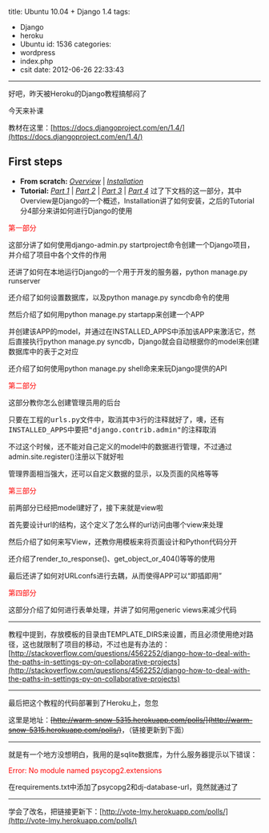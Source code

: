 title: Ubuntu 10.04 + Django 1.4
tags:
  - Django
  - heroku
  - Ubuntu
id: 1536
categories:
  - wordpress
  - index.php
  - csit
date: 2012-06-26 22:33:43
---

好吧，昨天被Heroku的Django教程搞郁闷了

今天来补课

教材在这里：[https://docs.djangoproject.com/en/1.4/](https://docs.djangoproject.com/en/1.4/)

## First steps

*   **From scratch:** [_Overview_](https://docs.djangoproject.com/en/1.4/intro/overview/) | [_Installation_](https://docs.djangoproject.com/en/1.4/intro/install/)
*   **Tutorial:** [_Part 1_](https://docs.djangoproject.com/en/1.4/intro/tutorial01/) | [_Part 2_](https://docs.djangoproject.com/en/1.4/intro/tutorial02/) | [_Part 3_](https://docs.djangoproject.com/en/1.4/intro/tutorial03/) | [_Part 4_](https://docs.djangoproject.com/en/1.4/intro/tutorial04/)
过了下文档的这一部分，其中Overview是Django的一个概述，Installation讲了如何安装，之后的Tutorial分4部分来讲如何进行Django的使用

<span style="color: #ff0000;">第一部分</span>

这部分讲了如何使用django-admin.py startproject命令创建一个Django项目，并介绍了项目中各个文件的作用<!--more-->

还讲了如何在本地运行Django的一个用于开发的服务器，python manage.py runserver

还介绍了如何设置数据库，以及python manage.py syncdb命令的使用

然后介绍了如何用python manage.py startapp来创建一个APP

并创建该APP的model，并通过在INSTALLED_APPS中添加该APP来激活它，然后直接执行python manage.py syncdb，Django就会自动根据你的model来创建数据库中的表于之对应

还介绍了如何使用python manage.py shell命来来玩Django提供的API

<span style="color: #ff0000;">第二部分</span>

这部分教你怎么创建管理员用的后台

只要在工程的<tt>urls.py文件中，取消其中3行的注释就好了，噢，还有<tt>INSTALLED_APPS中要把"django.contrib.admin"的注释取消</tt></tt>

<tt></tt>不过这个时候，还不能对自己定义的model中的数据进行管理，不过通过admin.site.register()注册以下就好啦

管理界面相当强大，还可以自定义数据的显示，以及页面的风格等等

<span style="color: #ff0000;">第三部分</span>

前两部分已经把model建好了，接下来就是view啦

首先要设计url的结构，这个定义了怎么样的url访问由哪个view来处理

然后介绍了如何来写View，还教你用模板来将页面设计和Python代码分开

还介绍了render_to_response()、get_object_or_404()等等的使用

最后还讲了如何对URLconfs进行去耦，从而使得APP可以“即插即用”

<span style="color: #ff0000;">第四部分</span>

这部分介绍了如何进行表单处理，并讲了如何用generic views来减少代码

---------------------------------------------------------------------------------

教程中提到，存放模板的目录由TEMPLATE_DIRS来设置，而且必须使用绝对路径，这也就限制了项目的移动，不过也是有办法的：[http://stackoverflow.com/questions/4562252/django-how-to-deal-with-the-paths-in-settings-py-on-collaborative-projects](http://stackoverflow.com/questions/4562252/django-how-to-deal-with-the-paths-in-settings-py-on-collaborative-projects)

-----------------------------------------------------------------------------------

最后把这个教程的代码部署到了Heroku上，忽忽

这里是地址：<del>[http://warm-snow-5315.herokuapp.com/polls/](http://warm-snow-5315.herokuapp.com/polls/)</del>，（链接更新到下面）

--------------------------------------------------------------------------------

就是有一个地方没想明白，我用的是sqlite数据库，为什么服务器提示以下错误：

<span style="color: #ff0000;">Error: No module named psycopg2.extensions</span>

在requirements.txt中添加了psycopg2和dj-database-url，竟然就通过了

----------------------------------------------------------

学会了改名，把链接更新下：[http://vote-lmy.herokuapp.com/polls/](http://vote-lmy.herokuapp.com/polls/)